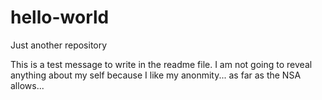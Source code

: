 hello-world
===========

Just another repository

This is a test message to write in the readme file. I am not going to reveal anything about my self because I like my anonmity... as far as the NSA allows...
